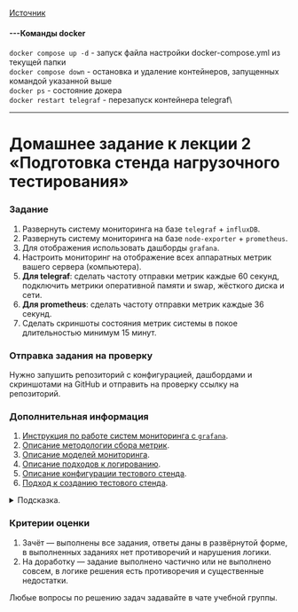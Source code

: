 [Источник](https://github.com/netology-code/loadqa-homeworks/tree/main/2.Load%20environment)

#### ---Команды docker
`docker compose up -d` - запуск файла настройки docker-compose.yml из текущей папки\
`docker compose down` - остановка и удаление контейнеров, запущенных командой указанной выше\
`docker ps` - состояние докера\
`docker restart telegraf` - перезапуск контейнера telegraf\
***

# Домашнее задание к лекции 2 «‎Подготовка стенда нагрузочного тестирования»

### Задание

1. Развернуть систему мониторинга на базе `telegraf` + `influxDB`.
2. Развернуть систему мониторинга на базе  `node-exporter` + `prometheus`.
3. Для отображения использовать дашборды `grafana`.
4. Настроить мониторинг на отображение всех аппаратных метрик вашего сервера (компьютера).
5. **Для telegraf**: сделать частоту отправки метрик каждые 60 секунд, подключить метрики оперативной памяти и swap, жёсткого диска и сети.
6. **Для prometheus**: сделать частоту отправки метрик каждые 36 секунд.
7. Сделать скриншоты состояния метрик системы в покое длительностью минимум 15 минут.

### Отправка задания на проверку

Нужно запушить репозиторий с конфигурацией, дашбордами и скриншотами на GitHub и отправить на проверку ссылку на репозиторий.

### Дополнительная информация
1. [Инструкция по работе систем мониторинга с `grafana`](https://grafana.com/docs/grafana/latest/getting-started/).
2. [Описание методологии сбора метрик](https://habr.com/ru/company/itsumma/blog/596845/).
3. [Описание моделей мониторинга](https://habr.com/ru/post/551264/).
4. [Описание подходов к логированию](https://habr.com/ru/post/551264/).
5. [Описание конфигурации тестового стенда](http://www.protesting.ru/automation/practice/test_stand_configuration.html).
6. [Подход к созданию тестового стенда](https://habr.com/ru/company/rtlabs/blog/577580/).

<details>
  <summary>Подсказка.</summary>

  Используйте примеры из  папки [./samples](./samples) для начальной настройки мониторинга.
</details>

### Критерии оценки

1. Зачёт — выполнены все задания, ответы даны в развёрнутой форме, в выполненных заданиях нет противоречий и нарушения логики.
2. На доработку — задание выполнено частично или не выполнено совсем, в логике решения есть противоречия и существенные недостатки.

Любые вопросы по решению задач задавайте в чате учебной группы.
